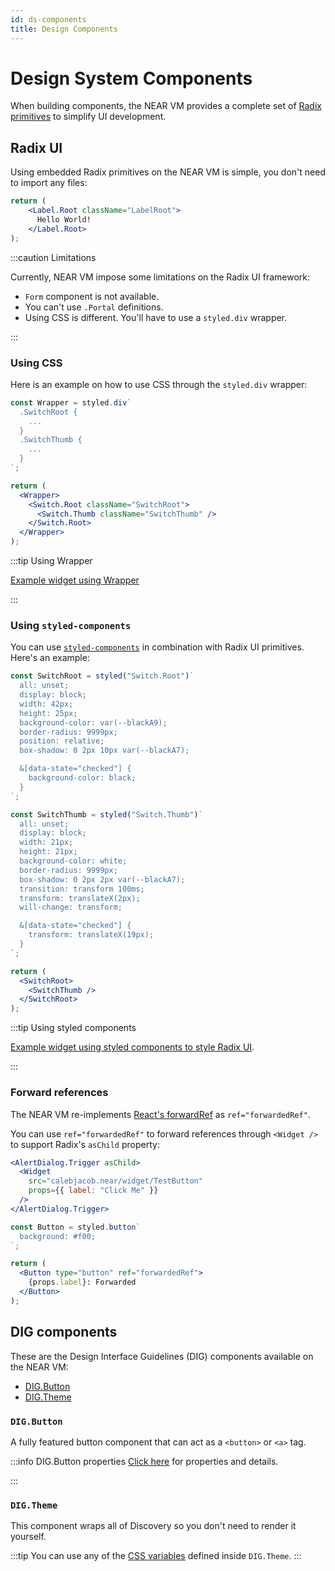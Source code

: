 ```yaml
---
id: ds-components
title: Design Components
---
```


# Design System Components

When building components, the NEAR VM provides a complete set of [Radix primitives](https://www.radix-ui.com/docs/primitives/overview/introduction) to simplify UI development.

## Radix UI

Using embedded Radix primitives on the NEAR VM is simple, you don't need to import any files:

```jsx
return (
    <Label.Root className="LabelRoot">
      Hello World!
    </Label.Root>
);
```

:::caution Limitations

Currently, NEAR VM impose some limitations on the Radix UI framework:

- `Form` component is not available.
- You can't use `.Portal` definitions.
- Using CSS is different. You'll have to use a `styled.div` wrapper.

:::

### Using CSS

Here is an example on how to use CSS through the `styled.div` wrapper:

```jsx
const Wrapper = styled.div`
  .SwitchRoot {
    ...
  }
  .SwitchThumb {
    ...
  }
`;

return (
  <Wrapper>
    <Switch.Root className="SwitchRoot">
      <Switch.Thumb className="SwitchThumb" />
    </Switch.Root>
  </Wrapper>
);
```

:::tip Using Wrapper

[Example widget using Wrapper](https://alpha.near.org/#/calebjacob.near/widget/ComponentDetailsPage?src=calebjacob.near/widget/RadixTooltipTest)

:::

### Using `styled-components`

You can use [`styled-components`](../components/styledComponents.md) in combination with Radix UI primitives. Here's an example:

```jsx
const SwitchRoot = styled("Switch.Root")`
  all: unset;
  display: block;
  width: 42px;
  height: 25px;
  background-color: var(--blackA9);
  border-radius: 9999px;
  position: relative;
  box-shadow: 0 2px 10px var(--blackA7);

  &[data-state="checked"] {
    background-color: black;
  }
`;

const SwitchThumb = styled("Switch.Thumb")`
  all: unset;
  display: block;
  width: 21px;
  height: 21px;
  background-color: white;
  border-radius: 9999px;
  box-shadow: 0 2px 2px var(--blackA7);
  transition: transform 100ms;
  transform: translateX(2px);
  will-change: transform;

  &[data-state="checked"] {
    transform: translateX(19px);
  }
`;

return (
  <SwitchRoot>
    <SwitchThumb />
  </SwitchRoot>
);
```

:::tip Using styled components

[Example widget using styled components to style Radix UI](https://alpha.near.org/#/calebjacob.near/widget/ComponentDetailsPage?src=calebjacob.near/widget/RadixSwitchTest).

:::

### Forward references

The NEAR VM re-implements [React's forwardRef](https://react.dev/reference/react/forwardRef#reference) as `ref="forwardedRef"`.

You can use `ref="forwardedRef"` to forward references through `<Widget />` to support Radix's `asChild` property:

```jsx title='Dialog.jsx'
<AlertDialog.Trigger asChild>
  <Widget
    src="calebjacob.near/widget/TestButton"
    props={{ label: "Click Me" }}
  />
</AlertDialog.Trigger>
```

```jsx title='TestButton.jsx'
const Button = styled.button`
  background: #f00;
`;

return (
  <Button type="button" ref="forwardedRef">
    {props.label}: Forwarded
  </Button>
);
```

## DIG components

These are the Design Interface Guidelines (DIG) components available on the NEAR VM:

- [DIG.Button](https://alpha.near.org/#/adminalpha.near/widget/ComponentDetailsPage?src=adminalpha.near/widget/DIG.Button)
- [DIG.Theme](https://alpha.near.org/#/adminalpha.near/widget/ComponentDetailsPage?src=adminalpha.near/widget/DIG.Theme)

### `DIG.Button`

A fully featured button component that can act as a `<button>` or `<a>` tag.

:::info DIG.Button properties
[Click here](https://alpha.near.org/#/calebjacob.near/widget/ComponentDetailsPage?src=adminalpha.near/widget/DS.Button&tab=about) for properties and details.

:::

### `DIG.Theme`

This component wraps all of Discovery so you don't need to render it yourself.

:::tip
You can use any of the [CSS variables](https://alpha.near.org/adminalpha.near/widget/ComponentDetailsPage?src=adminalpha.near/widget/DIG.Theme&tab=source) defined inside `DIG.Theme`.
:::
